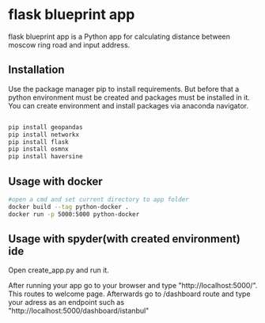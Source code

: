 # flask blueprint app

flask blueprint app is a Python app for calculating distance between moscow ring road and input address.

## Installation

Use the package manager pip to install requirements. But before that
a python environment must be created and packages must be installed in it. You can create environment and install packages via anaconda navigator.

```bash

pip install geopandas
pip install networkx
pip install flask
pip install osmnx
pip install haversine
```

## Usage with docker

```bash
#open a cmd and set current directory to app folder
docker build --tag python-docker .
docker run -p 5000:5000 python-docker

```
## Usage with spyder(with created environment) ide
Open create_app.py and run it.

After running your app go to your browser and type "http://localhost:5000/". This routes to welcome page.
Afterwards go to /dashboard route and type your adress as an endpoint such as "http://localhost:5000/dashboard/istanbul"
